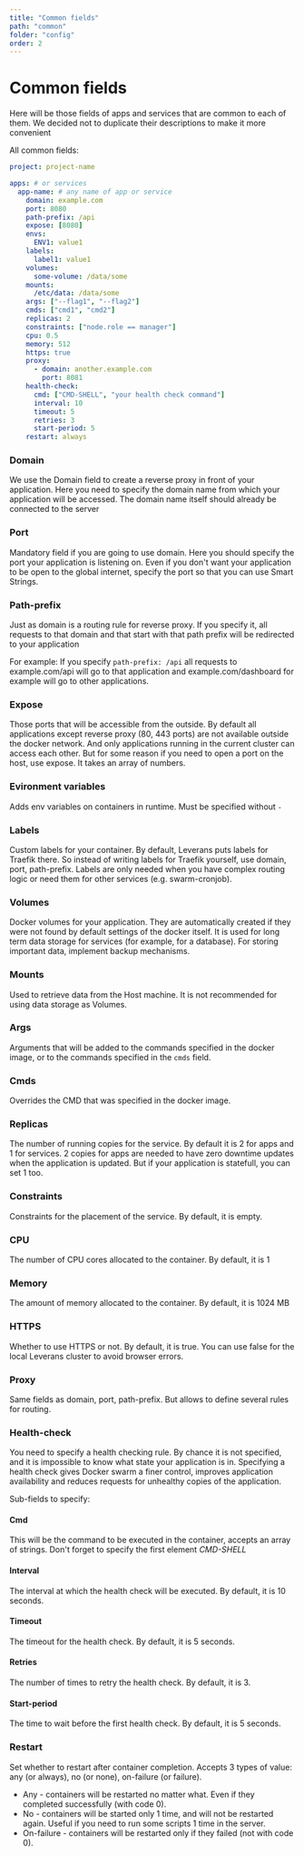 ```yaml
---
title: "Common fields"
path: "common"
folder: "config"
order: 2
---
```


# Common fields

Here will be those fields of apps and services that are common to each of them. We decided not to duplicate their descriptions to make it more convenient

All common fields:

```yaml
project: project-name

apps: # or services
  app-name: # any name of app or service
    domain: example.com
    port: 8080
    path-prefix: /api
    expose: [8080]
    envs:
      ENV1: value1
    labels:
      label1: value1
    volumes:
      some-volume: /data/some
    mounts:
      /etc/data: /data/some
    args: ["--flag1", "--flag2"]
    cmds: ["cmd1", "cmd2"]
    replicas: 2
    constraints: ["node.role == manager"]
    cpu: 0.5
    memory: 512
    https: true
    proxy:
      - domain: another.example.com
        port: 8081
    health-check:
      cmd: ["CMD-SHELL", "your health check command"]
      interval: 10
      timeout: 5
      retries: 3
      start-period: 5
    restart: always
```

### Domain

We use the Domain field to create a reverse proxy in front of your application. Here you need to specify the domain name from which your application will be accessed. The domain name itself should already be connected to the server

### Port

Mandatory field if you are going to use domain. Here you should specify the port your application is listening on. Even if you don't want your application to be open to the global internet, specify the port so that you can use Smart Strings.

### Path-prefix

Just as domain is a routing rule for reverse proxy. If you specify it, all requests to that domain and that start with that path prefix will be redirected to your application

For example:
If you specify `path-prefix: /api` all requests to example.com/api will go to that application and example.com/dashboard for example will go to other applications.

### Expose

Those ports that will be accessible from the outside. By default all applications except reverse proxy (80, 443 ports) are not available outside the docker network. And only applications running in the current cluster can access each other. But for some reason if you need to open a port on the host, use expose. It takes an array of numbers.

### Evironment variables

Adds env variables on containers in runtime. Must be specified without `-`

### Labels

Custom labels for your container. By default, Leverans puts labels for Traefik there. So instead of writing labels for Traefik yourself, use domain, port, path-prefix. Labels are only needed when you have complex routing logic or need them for other services (e.g. swarm-cronjob).

### Volumes

Docker volumes for your application. They are automatically created if they were not found by default settings of the docker itself. It is used for long term data storage for services (for example, for a database). For storing important data, implement backup mechanisms.

### Mounts

Used to retrieve data from the Host machine. It is not recommended for using data storage as Volumes.

### Args

Arguments that will be added to the commands specified in the docker image, or to the commands specified in the `cmds` field.

### Cmds

Overrides the CMD that was specified in the docker image.

### Replicas

The number of running copies for the service. By default it is 2 for apps and 1 for services. 2 copies for apps are needed to have zero downtime updates when the application is updated. But if your application is statefull, you can set 1 too.

### Constraints

Constraints for the placement of the service. By default, it is empty.

### CPU

The number of CPU cores allocated to the container. By default, it is 1

### Memory

The amount of memory allocated to the container. By default, it is 1024 MB

### HTTPS

Whether to use HTTPS or not. By default, it is true. You can use false for the local Leverans cluster to avoid browser errors.

### Proxy

Same fields as domain, port, path-prefix. But allows to define several rules for routing.

### Health-check

You need to specify a health checking rule. By chance it is not specified, and it is impossible to know what state your application is in. Specifying a health check gives Docker swarm a finer control, improves application availability and reduces requests for unhealthy copies of the application.

Sub-fields to specify:

#### Cmd

This will be the command to be executed in the container, accepts an array of strings. Don't forget to specify the first element _CMD-SHELL_

#### Interval

The interval at which the health check will be executed. By default, it is 10 seconds.

#### Timeout

The timeout for the health check. By default, it is 5 seconds.

#### Retries

The number of times to retry the health check. By default, it is 3.

#### Start-period

The time to wait before the first health check. By default, it is 5 seconds.

### Restart

Set whether to restart after container completion. Accepts 3 types of value: any (or always), no (or none), on-failure (or failure).

- Any - containers will be restarted no matter what. Even if they completed successfully (with code 0).
- No - containers will be started only 1 time, and will not be restarted again. Useful if you need to run some scripts 1 time in the server.
- On-failure - containers will be restarted only if they failed (not with code 0).
